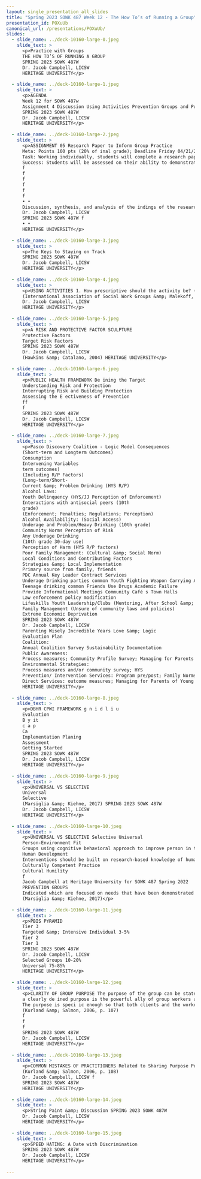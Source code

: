 ```yaml
---
layout: single_presentation_all_slides
title: "Spring 2023 SOWK 487 Week 12 - The How To’s of Running a Group"
presentation_id: POXuUb
canonical_url: /presentations/POXuUb/
slides:
  - slide_name: ../deck-10160-large-0.jpeg
    slide_text: >
      <p>Practice with Groups
      THE HOW TO’S OF RUNNING A GROUP
      SPRING 2023 SOWK 487W
      Dr. Jacob Campbell, LICSW
      HERITAGE UNIVERSITY</p>
      
  - slide_name: ../deck-10160-large-1.jpeg
    slide_text: >
      <p>AGENDA
      Week 12 for SOWK 487w
      Assignment 4 Discussion Using Activities Prevention Groups and Public Health Model
      SPRING 2023 SOWK 487W
      Dr. Jacob Campbell, LICSW
      HERITAGE UNIVERSITY</p>
      
  - slide_name: ../deck-10160-large-2.jpeg
    slide_text: >
      <p>ASSIGNMENT 05 Research Paper to Inform Group Practice
      Meta: Points 100 pts (20% of inal grade); Deadline Friday 04/21/23 at 11:55 PM; Completion Submit an individual paper via My Heritage Assignments which is connected to Chalk and Wire
      Task: Working individually, students will complete a research paper regarding a facilitated treatment group. It is helpful for the student to select a group they might be interested in providing in the future. The group can be on almost any topic. For instance, you may choose to research chemical dependency, sex offender treatment, sexual abuse recovery, grief and loss, parenting children with special needs, homeless teens, etc. The inal paper will be 1,500 to 1,750 words in length. It should be written using APA format and strong academic and professional writing skills. A title page, abstract, written article, and reference page are all included. The paper will consist of a minimum of four sources that guide facilitating your group topic. At least two journal articles must be from peer-reviewed sources. The inal paper should include the following information:
      Success: Students will be assessed on their ability to demonstrate effective scholarly writing and practice behaviors. This paper will be graded according to the research and intervention practice behavior rubric and the APA research paper rubric. In addition, the competencies will be assessed through the practice behaviors rubric. Grades will be included in inal grades, which must be submitted by the instructor no later than Wednesday, 05/17/23 at 5:00 PM. Students can also earn ten extra credit points by demonstrating that they worked with the tutoring services at the Academic Skills Center to review their papers before inal submission. Documentation can be emailed to the instructor.
      f
      f
      f
      f
      f
      f
      • •
      Discussion, synthesis, and analysis of the indings of the research Examination of how the research indings relate to each other, it is helpful to look for themes in the articles and base your paper around those themes Use of examples about how the information provided should be applied to practice with groups Understanding of how to apply the information to the knowledge of human behavior and the social environment, person-in-environment, and other multidisciplinary theoretical frameworks in interventions with clients and constituencies
      Dr. Jacob Campbell, LICSW
      SPRING 2023 SOWK 487W f
      • •
      HERITAGE UNIVERSITY</p>
      
  - slide_name: ../deck-10160-large-3.jpeg
    slide_text: >
      <p>The Keys to Staying on Track
      SPRING 2023 SOWK 487W
      Dr. Jacob Campbell, LICSW
      HERITAGE UNIVERSITY</p>
      
  - slide_name: ../deck-10160-large-4.jpeg
    slide_text: >
      <p>USING ACTIVITIES 1. How prescriptive should the activity be? (i.e. is it a free wheeling activity like a game of tag or one that requires detailed instruction like chess?); 2. How is the activity regulated or controlled? (i.e. does the activity allow for some autonomy and control among the members or is it purely leader controlled?); 3. What are the relationship demands or levels of interaction required? (i.e. is it a side-by-side arts and crafts activity or a face-to-face intense role playing exercise); and 4. What is the level of competence required? (i.e. is it an activity that will leave anyone feeling incompetent or inferior or does everyone have a reasonable chance at feeling they have successfully participated; or is it an activity that might frustrate a bit, in an attempt to help members, in part, to develop greater frustration tolerance, for example).
      (International Association of Social Work Groups &amp; Malekoff, n.d.) SPRING 2023 SOWK 487W
      Dr. Jacob Campbell, LICSW
      HERITAGE UNIVERSITY</p>
      
  - slide_name: ../deck-10160-large-5.jpeg
    slide_text: >
      <p>A RISK AND PROTECTIVE FACTOR SCULPTURE
      Protective Factors
      Target Risk Factors
      SPRING 2023 SOWK 487W
      Dr. Jacob Campbell, LICSW
      (Hawkins &amp; Catalano, 2004) HERITAGE UNIVERSITY</p>
      
  - slide_name: ../deck-10160-large-6.jpeg
    slide_text: >
      <p>PUBLIC HEALTH FRAMEWORK De ining the Target
      Understanding Risk and Protection
      Interrupting Risk and Building Protection
      Assessing the E ectiveness of Prevention
      ff
      f
      SPRING 2023 SOWK 487W
      Dr. Jacob Campbell, LICSW
      HERITAGE UNIVERSITY</p>
      
  - slide_name: ../deck-10160-large-7.jpeg
    slide_text: >
      <p>Pasco Discovery Coalition - Logic Model Consequences
      (Short-term and Longterm Outcomes)
      Consumption
      Intervening Variables
      term outcomes)
      (Including R/P Factors)
      (Long-term/Short-
      Current &amp; Problem Drinking (HYS R/P)
      Alcohol Laws:
      Youth Delinquency (HYS/JJ Perception of Enforcement)
      Interactions with antisocial peers (10th
      grade)
      (Enforcement; Penalties; Regulations; Perception)
      Alcohol Availability: (Social Access)
      Underage and Problem/Heavy Drinking (10th grade)
      Community Norms Perception of Risk
      Any Underage Drinking
      (10th grade 30-day use)
      Perception of Harm (HYS R/P factors)
      Poor Family Management: (Cultural &amp; Social Norm)
      Local Conditions and Contributing Factors
      Strategies &amp; Local Implementation
      Primary source from family, friends
      PDC Annual Key Leader Contract Services
      Underage Drinking parties common Youth Fighting Weapon Carrying Alcohol Access/Availability Understanding local laws &amp; policies
      Teenage drinking common Friends Use Drugs Academic Failure
      Provide Informational Meetings Community Café s Town Halls
      Law enforcement policy modification
      Lifeskills Youth Leadership/Clubs (Mentoring, After School &amp; Faith-based)
      Family Management (Unsure of community laws and policies)
      Extreme Economic Deprivation
      SPRING 2023 SOWK 487W
      Dr. Jacob Campbell, LICSW
      Parenting Wisely Incredible Years Love &amp; Logic
      Evaluation Plan
      Coalition:
      Annual Coalition Survey Sustainability Documentation
      Public Awareness:
      Process measures; Community Profile Survey; Managing for Parents of Young Children surveys
      Environmental Strategies:
      Process measures and/or community survey; HYS
      Prevention/ Intervention Services: Program pre/post; Family Norms
      Direct Services: outcome measures; Managing for Parents of Young Children; HYS
      HERITAGE UNIVERSITY</p>
      
  - slide_name: ../deck-10160-large-8.jpeg
    slide_text: >
      <p>DBHR CPWI FRAMEWORK g n i d l i u
      Evaluation
      B y it
      c a p
      Ca
      Implementation Planing
      Assessment
      Getting Started
      SPRING 2023 SOWK 487W
      Dr. Jacob Campbell, LICSW
      HERITAGE UNIVERSITY</p>
      
  - slide_name: ../deck-10160-large-9.jpeg
    slide_text: >
      <p>UNIVERSAL VS SELECTIVE
      Universal
      Selective
      (Marsiglia &amp; Kiehne, 2017) SPRING 2023 SOWK 487W
      Dr. Jacob Campbell, LICSW
      HERITAGE UNIVERSITY</p>
      
  - slide_name: ../deck-10160-large-10.jpeg
    slide_text: >
      <p>UNIVERSAL VS SELECTIVE Selective Universal
      Person-Environment Fit
      Groups using cognitive behavioral approach to improve person in the environment it
      Human Development
      Interventions should be built on research-based knowledge of human development
      Culturally Competent Practice
      Cultural Humility
      f
      Jacob Campbell at Heritage University for SOWK 487 Spring 2022
      PREVENTION GROUPS
      Indicated which are focused on needs that have been demonstrated or require a higher level of support
      (Marsiglia &amp; Kiehne, 2017)</p>
      
  - slide_name: ../deck-10160-large-11.jpeg
    slide_text: >
      <p>PBIS PYRAMID
      Tier 3
      Targeted &amp; Intensive Individual 3-5%
      Tier 2
      Tier 1
      SPRING 2023 SOWK 487W
      Dr. Jacob Campbell, LICSW
      Selected Groups 10-20%
      Universal 75-85%
      HERITAGE UNIVERSITY</p>
      
  - slide_name: ../deck-10160-large-12.jpeg
    slide_text: >
      <p>CLARITY OF GROUP PURPOSE The purpose of the group can be stated clearly and concisely by both clients and the worker The stated purpose is the same for both clients and the worker, even if they might express it in different words The purpose is speci ic enough to provide direction and implications for group content
      a clearly de ined purpose is the powerful ally of group workers and members alike. It is crucial to the success of the groups with which we work.
      The purpose is speci ic enough so that both clients and the worker will know when it has been achieved (p. 106)
      (Kurland &amp; Salmon, 2006, p. 107)
      f
      f
      f
      SPRING 2023 SOWK 487W
      Dr. Jacob Campbell, LICSW
      HERITAGE UNIVERSITY</p>
      
  - slide_name: ../deck-10160-large-13.jpeg
    slide_text: >
      <p>COMMON MISTAKES OF PRACTITIONERS Related to Sharing Purpose Practitioners promote a group Purpose without adequate consideration of client need. Practitioners confuse group Purpose with group content. Practitioners state group Purpose at such a high level of generality that it is vague and meaningless and, therefore, provides little direction for the group. Practitioners are reluctant to share with the members their perceptions and ideas about the group’s Purpose. Practitioners function with a hidden Purpose in mind that they do not share with the group. Practitioners do not understand Purpose as a dynamic, evolving concept that changes over the life of the group. Instead, they view Purpose as static and ixed.
      (Kurland &amp; Salmon, 2006, p. 108)
      Dr. Jacob Campbell, LICSW f
      SPRING 2023 SOWK 487W
      HERITAGE UNIVERSITY</p>
      
  - slide_name: ../deck-10160-large-14.jpeg
    slide_text: >
      <p>String Paint &amp; Discussion SPRING 2023 SOWK 487W
      Dr. Jacob Campbell, LICSW
      HERITAGE UNIVERSITY</p>
      
  - slide_name: ../deck-10160-large-15.jpeg
    slide_text: >
      <p>SPEED HATING: A Date with Discrimination
      SPRING 2023 SOWK 487W
      Dr. Jacob Campbell, LICSW
      HERITAGE UNIVERSITY</p>
      
---
```

